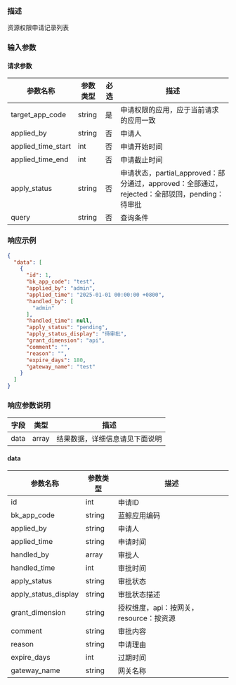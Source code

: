 ### 描述

资源权限申请记录列表


### 输入参数

#### 请求参数

| 参数名称               | 参数类型   | 必选 | 描述                                                                 |
|--------------------|--------|----|--------------------------------------------------------------------|
| target_app_code    | string | 是  | 申请权限的应用，应于当前请求的应用一致                                                |
| applied_by         | string | 否  | 申请人                                                                |
| applied_time_start | int    | 否  | 申请开始时间                                                             |
| applied_time_end   | int    | 否  | 申请截止时间                                                             |
| apply_status       | string | 否  | 申请状态，partial_approved：部分通过，approved：全部通过，rejected：全部驳回，pending：待审批 |
| query              | string | 否  | 查询条件                                                               |


### 响应示例

```json
{
  "data": [
    {
      "id": 1,
      "bk_app_code": "test",
      "applied_by": "admin",
      "applied_time": "2025-01-01 00:00:00 +0800",
      "handled_by": [
        "admin"
      ],
      "handled_time": null,
      "apply_status": "pending",
      "apply_status_display": "待审批",
      "grant_dimension": "api",
      "comment": "",
      "reason": "",
      "expire_days": 180,
      "gateway_name": "test"
    }
  ]
}
```

### 响应参数说明

| 字段    | 类型   | 描述                               |
| ------- | ------ | ---------------------------------- |
| data    | array  | 结果数据，详细信息请见下面说明     |

#### data

| 参数名称                 | 参数类型   | 描述                        |
|----------------------|--------|---------------------------|
| id                   | int    | 申请ID                      |
| bk_app_code          | string | 蓝鲸应用编码                    |
| applied_by           | string | 申请人                       |
| applied_time         | string | 申请时间                      |
| handled_by           | array  | 审批人                       |
| handled_time         | int    | 审批时间                      |
| apply_status         | string | 审批状态                      |
| apply_status_display | string | 审批状态描述                    |
| grant_dimension      | string | 授权维度，api：按网关，resource：按资源 |
| comment              | string | 审批内容                      |
| reason               | string | 申请理由                      |
| expire_days          | int    | 过期时间                      |
| gateway_name         | string | 网关名称                      |
